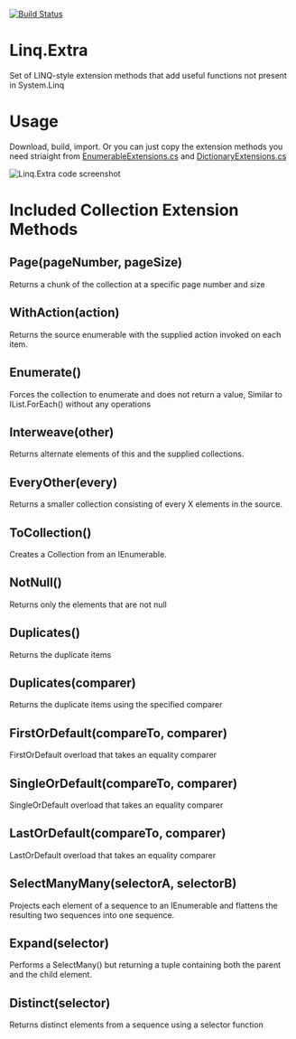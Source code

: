 [![Build Status](https://travis-ci.org/jcharlesworthuk/Linq.Extra.svg?branch=master)](https://travis-ci.org/jcharlesworthuk/Linq.Extra)

# Linq.Extra
Set of LINQ-style extension methods that add useful functions not present in System.Linq

# Usage

Download, build, import.  Or you can just copy the extension methods you need striaight from [EnumerableExtensions.cs](JCharlesworth.Linq.Extra/EnumerableExtensions.cs) and [DictionaryExtensions.cs](JCharlesworth.Linq.Extra/DictionaryExtensions.cs)

![Linq.Extra code screenshot](https://raw.github.com/jcharlesworthuk/Linq.Extra/master/screenshot.PNG)

# Included Collection Extension Methods

## Page(pageNumber, pageSize)

Returns a chunk of the collection at a specific page number and size

## WithAction(action)

Returns the source enumerable with the supplied action invoked on each item.

## Enumerate()

Forces the collection to enumerate and does not return a value, Similar to IList.ForEach() without any operations

## Interweave(other)

Returns alternate elements of this and the supplied collections.

## EveryOther(every)

Returns a smaller collection consisting of every X elements in the source.

## ToCollection()

Creates a Collection<T> from an IEnumerable<T>.

## NotNull()

Returns only the elements that are not null

## Duplicates()

Returns the duplicate items

## Duplicates(comparer)

Returns the duplicate items using the specified comparer

## FirstOrDefault(compareTo, comparer)

FirstOrDefault overload that takes an equality comparer

## SingleOrDefault(compareTo, comparer)

SingleOrDefault overload that takes an equality comparer

## LastOrDefault(compareTo, comparer)

LastOrDefault overload that takes an equality comparer

## SelectManyMany(selectorA, selectorB)

Projects each element of a sequence to an IEnumerable<T> and flattens the resulting two sequences into one sequence.

## Expand(selector)

Performs a SelectMany() but returning a tuple containing both the parent and the child element.

## Distinct(selector)

Returns distinct elements from a sequence using a selector function


